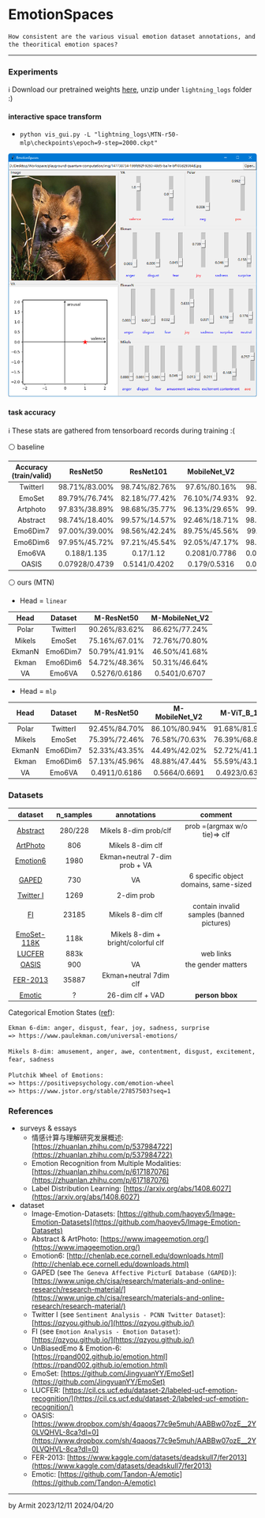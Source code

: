 # EmotionSpaces

    How consistent are the various visual emotion dataset annotations, and the theoritical emotion spaces?

----

### Experiments

ℹ Download our pretrained weights [here](https://pan.quark.cn/s/85d8d3a983b8), unzip under `lightning_logs` folder :)

#### interactive space transform

- `python vis_gui.py -L "lightning_logs\MTN-r50-mlp\checkpoints\epoch=9-step=2000.ckpt"`

![img](img/demo.png)

#### task accuracy

ℹ These stats are gathered from tensorboard records during training :(

⚪ baseline

| Accuracy (train/valid) | ResNet50 | ResNet101 | MobileNet_V2 | ViT_B_16 | ViT_B_32 |
| :-: | :-: | :-: | :-: | :-: | :-: |
| TwitterI | 98.71%/83.00%  | 98.74%/82.76% | 97.6%/80.16%  | 98.58%/82.55%  | 99.16%/79.06%  |
| EmoSet   | 89.79%/76.74%  | 82.18%/77.42% | 76.10%/74.93% | 92.06%/78.20%  | 83.55%/74.64%  |
| Artphoto | 97.83%/38.89%  | 98.68%/35.77% | 96.13%/29.65% | 99.34%/38.26%  | 97.52%/28.55%  |
| Abstract | 98.74%/18.40%  | 99.57%/14.57% | 92.46%/18.71% | 98.78%/15.00%  | 99.73%/19.04%  |
| Emo6Dim7 | 97.00%/39.00%  | 98.56%/42.24% | 89.75%/45.56% | 99.61%43.80%   | 98.04%/40.42%  |
| Emo6Dim6 | 97.95%/45.72%  | 97.21%/45.54% | 92.05%/47.17% | 98.26%/49.93%  | 98.26%/44.80%  |
| Emo6VA   | 0.188/1.135    | 0.17/1.12     | 0.2081/0.7786 | 0.03781/0.6638 | 0.04957/0.7252 |
| OASIS    | 0.07928/0.4739 | 0.5141/0.4202 | 0.179/0.5316  | 0.02315/0.4182 | 0.07642/0.6762 |

⚪ ours (MTN)

- Head = `linear`

| Head | Dataset | M-ResNet50 | M-MobileNet_V2 |
| :-:  | :-: | :-: | :-: |
| Polar  | TwitterI | 90.26%/83.62% | 86.62%/77.24% |
| Mikels | EmoSet   | 75.16%/67.01% | 72.76%/70.80% |
| EkmanN | Emo6Dim7 | 50.79%/41.91% | 46.50%/41.68% |
| Ekman  | Emo6Dim6 | 54.72%/48.36% | 50.31%/46.64% |
| VA     | Emo6VA   | 0.5276/0.6186 | 0.5401/0.6707 |

- Head = `mlp`

| Head | Dataset | M-ResNet50 | M-MobileNet_V2 | M-ViT_B_16 |
| :-: | :-: | :-: | :-: | :-: |
| Polar  | TwitterI | 92.45%/84.70% | 86.10%/80.94% | 91.68%/81.93% |
| Mikels | EmoSet   | 75.39%/72.46% | 76.58%/70.63% | 76.39%/68.86% |
| EkmanN | Emo6Dim7 | 52.33%/43.35% | 44.49%/42.02% | 52.72%/41.15% |
| Ekman  | Emo6Dim6 | 57.13%/45.96% | 48.88%/47.44% | 55.59%/43.14% |
| VA     | Emo6VA   | 0.4911/0.6186 | 0.5664/0.6691 | 0.4923/0.6303 |


### Datasets

| dataset | n_samples | annotations | comment |
| :-: | :-: | :-: | :-: |
|   [Abstract](https://www.imageemotion.org/testImages_abstract.zip)                      | 280/228 | Mikels 8-dim prob/clf         | prob =(argmax w/o tie)=> clf |
|   [ArtPhoto](https://www.imageemotion.org/testImages_artphoto.zip)                      | 806     | Mikels 8-dim clf              |  |
|   [Emotion6](http://chenlab.ece.cornell.edu/people/kuanchuan/publications/Emotion6.zip) | 1980    | Ekman+neutral 7-dim prob + VA |  |
|      [GAPED](https://www.unige.ch/cisa/index.php/download_file/view/288/296/)           | 730     | VA                            | 6 specific object domains, same-sized |
|  [Twitter I](https://1drv.ms/u/s!AqDZbp_iImWrhqI8k_S2uLqab_urdg?e=zwbdPG)               | 1269    | 2-dim prob                    |  |
|         [FI](https://1drv.ms/u/s!AqDZbp_iImWrhppifntgxRuw_6o2Ww?e=u2Tv7I)               | 23185   | Mikels 8-dim clf              | contain invalid samples (banned pictures) |
| [EmoSet-118K](https://www.dropbox.com/scl/fi/myue506itjfc06m7svdw6/EmoSet-118K.zip?rlkey=7f3oyjkr6zyndf0gau7t140rv&dl=0) | 118k | Mikels 8-dim + bright/colorful clf |  |
| [LUCFER](https://cil.cs.ucf.edu/dataset-2/labeled-ucf-emotion-recognition/) | 883k |  | web links |
| [OASIS](https://www.dropbox.com/sh/4qaoqs77c9e5muh/AABBw07ozE__2Y0LVQHVL-8ca?dl=1) | 900 | VA | the gender matters |
| [FER-2013](https://www.kaggle.com/datasets/deadskull7/fer2013) | 35887 | Ekman+neutral 7dim clf |
| [Emotic](https://github.com/Tandon-A/emotic) | ? | 26-dim clf + VAD | **person bbox** |

Categorical Emotion States ([ref](https://zhuanlan.zhihu.com/p/617187076)):

```
Ekman 6-dim: anger, disgust, fear, joy, sadness, surprise
=> https://www.paulekman.com/universal-emotions/

Mikels 8-dim: amusement, anger, awe, contentment, disgust, excitement, fear, sadness

Plutchik Wheel of Emotions: 
=> https://positivepsychology.com/emotion-wheel
=> https://www.jstor.org/stable/27857503?seq=1
```


### References

- surveys & essays
  - 情感计算与理解研究发展概述: [https://zhuanlan.zhihu.com/p/537984722](https://zhuanlan.zhihu.com/p/537984722)
  - Emotion Recognition from Multiple Modalities: [https://zhuanlan.zhihu.com/p/617187076](https://zhuanlan.zhihu.com/p/617187076)
  - Label Distribution Learning: [https://arxiv.org/abs/1408.6027](https://arxiv.org/abs/1408.6027)
- dataset
  - Image-Emotion-Datasets: [https://github.com/haoyev5/Image-Emotion-Datasets](https://github.com/haoyev5/Image-Emotion-Datasets)
  - Abstract & ArtPhoto: [https://www.imageemotion.org/](https://www.imageemotion.org/)
  - Emotion6: [http://chenlab.ece.cornell.edu/downloads.html](http://chenlab.ece.cornell.edu/downloads.html)
  - GAPED (see `The Geneva Affective PicturE Database (GAPED)`): [https://www.unige.ch/cisa/research/materials-and-online-research/research-material/](https://www.unige.ch/cisa/research/materials-and-online-research/research-material/)
  - Twitter I (see `Sentiment Analysis - PCNN Twitter Dataset`): [https://qzyou.github.io/](https://qzyou.github.io/)
  - FI (see `Emotion Analysis - Emotion Dataset`): [https://qzyou.github.io/](https://qzyou.github.io/)
  - UnBiasedEmo & Emotion-6: [https://rpand002.github.io/emotion.html](https://rpand002.github.io/emotion.html)
  - EmoSet: [https://github.com/JingyuanYY/EmoSet](https://github.com/JingyuanYY/EmoSet)
  - LUCFER: [https://cil.cs.ucf.edu/dataset-2/labeled-ucf-emotion-recognition/](https://cil.cs.ucf.edu/dataset-2/labeled-ucf-emotion-recognition/)
  - OASIS: [https://www.dropbox.com/sh/4qaoqs77c9e5muh/AABBw07ozE__2Y0LVQHVL-8ca?dl=0](https://www.dropbox.com/sh/4qaoqs77c9e5muh/AABBw07ozE__2Y0LVQHVL-8ca?dl=0)
  - FER-2013: [https://www.kaggle.com/datasets/deadskull7/fer2013](https://www.kaggle.com/datasets/deadskull7/fer2013)
  - Emotic: [https://github.com/Tandon-A/emotic](https://github.com/Tandon-A/emotic)

----
by Armit
2023/12/11 
2024/04/20 
